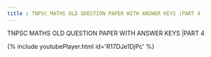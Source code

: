 ```yaml
---
title : TNPSC MATHS OLD QUESTION PAPER WITH ANSWER KEYS |PART 4
---
```


TNPSC MATHS OLD QUESTION PAPER WITH ANSWER KEYS |PART 4



{% include youtubePlayer.html id='R17DJe1DjPc' %}
